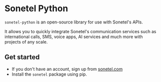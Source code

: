 # Sonetel Python

`sonetel-python` is an open-source library for use with Sonetel's APIs.

It allows you to quickly integrate Sonetel's communication services such as international calls, SMS, voice apps, AI services and much more with projects of any scale.

## Get started

- If you don't have an account, sign up from [sonetel.com](https://app.sonetel.com/register?tag=api-developer&simple=true)
- Install the `sonetel` package using pip.
